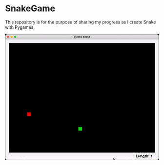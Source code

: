 # SnakeGame
This repository is for the purpose of sharing my progress as I create Snake with Pygames.

<p align ="center">
    <img src="images/snakegif.gif" alt="Snake gif" />
</p>
